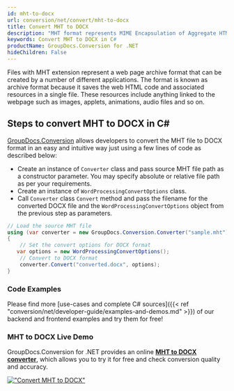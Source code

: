 ```yaml
---
id: mht-to-docx
url: conversion/net/convert/mht-to-docx
title: Convert MHT to DOCX
description: "MHT format represents MIME Encapsulation of Aggregate HTML with .mht extension. Learn how to convert MHT to DOCX file programmatically in C# language using GroupDocs.Conversion for .NET library."
keywords: Convert MHT to DOCX in C#
productName: GroupDocs.Conversion for .NET
hideChildren: False
---
```


Files with MHT extension represent a web page archive format that can be created by a number of different applications. The format is known as archive format because it saves the web HTML code and associated resources in a single file. These resources include anything linked to the webpage such as images, applets, animations, audio files and so on.

## Steps to convert MHT to DOCX in C#

[GroupDocs.Conversion](https://products.groupdocs.com/conversion/net) allows developers to convert the MHT file to DOCX format in an easy and intuitive way just using a few lines of code as described below:

* Create an instance of `Converter` class and pass source MHT file path as a constructor parameter. You may specify absolute or relative file path as per your requirements. 
* Create an instance of `WordProcessingConvertOptions` class.
* Call `Converter` class `Convert` method and pass the filename for the converted DOCX file and the `WordProcessingConvertOptions` object from the previous step as parameters.

```csharp
// Load the source MHT file
using (var converter = new GroupDocs.Conversion.Converter("sample.mht"))
{
    // Set the convert options for DOCX format
   var options = new WordProcessingConvertOptions();
    // Convert to DOCX format
    converter.Convert("converted.docx", options);
}
```

### Code Examples

Please find more [use-cases and complete C# sources]({{< ref "conversion/net/developer-guide/examples-and-demos.md" >}}) of our backend and frontend examples and try them for free!

### MHT to DOCX Live Demo

GroupDocs.Conversion for .NET provides an online [**MHT to DOCX converter**](https://products.groupdocs.app/conversion/mht-to-docx), which allows you to try it for free and check conversion quality and accuracy.

[!["Convert MHT to DOCX"](conversion/net/images/convert-to-docx/convert-mht-to-docx.png)](https://products.groupdocs.app/conversion/mht-to-docx)